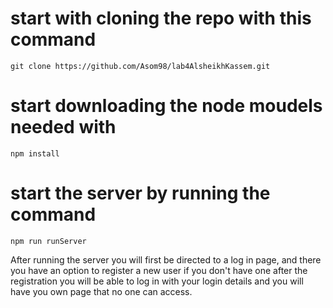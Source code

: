 # start with cloning the repo with this command

```
git clone https://github.com/Asom98/lab4AlsheikhKassem.git
```

# start downloading the node moudels needed with
```
npm install 
```

# start the server by running the command 
```
npm run runServer
```
After running the server you will first be directed to a log in page, 
and there you have an option to register a new user if you don't have one
after the registration you will be able to log in with your login details
and you will have you own page that no one can access.
